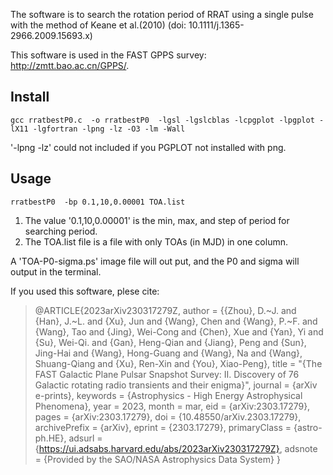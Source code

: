 The software is to search the rotation period of RRAT using a single pulse with the method of Keane et al.(2010) (doi: 10.1111/j.1365-2966.2009.15693.x)

This software is used in the FAST GPPS survey: http://zmtt.bao.ac.cn/GPPS/.



## Install

```shell
gcc rratbestP0.c  -o rratbestP0  -lgsl -lgslcblas -lcpgplot -lpgplot -lX11 -lgfortran -lpng -lz -O3 -lm -Wall
```

'-lpng -lz'  could not included if you PGPLOT not installed with png.





## Usage

```shell
rratbestP0  -bp 0.1,10,0.00001 TOA.list
```

1.  The value '0.1,10,0.00001' is the min, max, and step of period for searching period.
2.  The TOA.list file is a file with only TOAs (in MJD) in one column.



A 'TOA-P0-sigma.ps' image file will out put, and the P0 and sigma will output in the terminal.



If you used this software, plese cite:

>   @ARTICLE{2023arXiv230317279Z,
>          author = {{Zhou}, D.~J. and {Han}, J.~L. and {Xu}, Jun and {Wang}, Chen and {Wang}, P.~F. and {Wang}, Tao and {Jing}, Wei-Cong and {Chen}, Xue and {Yan}, Yi and {Su}, Wei-Qi. and {Gan}, Heng-Qian and {Jiang}, Peng and {Sun}, Jing-Hai and {Wang}, Hong-Guang and {Wang}, Na and {Wang}, Shuang-Qiang and {Xu}, Ren-Xin and {You}, Xiao-Peng},
>           title = "{The FAST Galactic Plane Pulsar Snapshot Survey: II. Discovery of 76 Galactic rotating radio transients and their enigma}",
>         journal = {arXiv e-prints},
>        keywords = {Astrophysics - High Energy Astrophysical Phenomena},
>            year = 2023,
>           month = mar,
>             eid = {arXiv:2303.17279},
>           pages = {arXiv:2303.17279},
>             doi = {10.48550/arXiv.2303.17279},
>   archivePrefix = {arXiv},
>          eprint = {2303.17279},
>    primaryClass = {astro-ph.HE},
>          adsurl = {https://ui.adsabs.harvard.edu/abs/2023arXiv230317279Z},
>         adsnote = {Provided by the SAO/NASA Astrophysics Data System}
>   }
